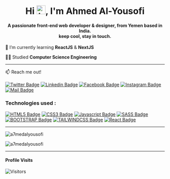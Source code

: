 <h1 align="center">Hi <img src="https://user-images.githubusercontent.com/1303154/88677602-1635ba80-d120-11ea-84d8-d263ba5fc3c0.gif" width="28px" alt="hi">, I'm Ahmed Al-Yousofi</h1>
<h4 align="center">A passionate front-end web developer & designer, from Yemen  based in India.<br/> keep cool, stay in touch.</h3>


  📝 I’m currently learning **ReactJS** & **NextJS**
  
  👨‍🎓 Studied **Computer Science Engineering**
  
<hr/>



:mailbox: Reach me out!
<br/><br/>
[![Twitter Badge](https://img.shields.io/badge/-@a7medalyousofi-1ca0f1?style=flat-square&labelColor=1ca0f1&logo=twitter&logoColor=white&link=https://twitter.com/a7medalyousofi)](https://twitter.com/a7medalyousofi) [![Linkedin Badge](https://img.shields.io/badge/-a7medalyousofi-0e76a8?style=flat-square&labelColor=0e76a8&logo=linkedin&logoColor=white)](https://www.linkedin.com/in/a7medalyousofi/) [![Facebook Badge](https://img.shields.io/badge/-@a7medalyousofi-1ca0f1?style=flat-square&labelColor=1ca0f1&logo=facebook&logoColor=white&link=https://facebook.com/a7medalyousofi)](https://facebook.com/a7medalyousofi)  [![Instagram Badge](https://img.shields.io/badge/-@a7medalyousofi-CF2872?style=flat-square&labelColor=CF2872&logo=instagram&logoColor=white)](https://instagram.com/a7medalyousofi) [![Mail Badge](https://img.shields.io/badge/-Ahmed_Alyousofi-D20000?style=flat-square&labelColor=D20000&logo=gmail&logoColor=white)](mailto:a7medalyousofi@gmail.com)

<h3 align="left">Technologies used :</h3>

[![HTML5 Badge](https://img.shields.io/badge/-HTML5-E34F26?style=for-the-badge&labelColor=1E1F2B&logo=HTML5&logoColor=E34F26)](#) [![CSS3 Badge](https://img.shields.io/badge/-CSS3-1572B6?style=for-the-badge&labelColor=1E1F2B&logo=CSS3&logoColor=1572B6)](#) [![Javascript Badge](https://img.shields.io/badge/-Javascript-EFD81D?style=for-the-badge&labelColor=1E1F2B&logo=javascript&logoColor=EFD81D)](#) [![SASS Badge](https://img.shields.io/badge/-SASS-hotpink?style=for-the-badge&labelColor=1E1F2B&logo=SASS&logoColor=hotpink)](#) [![BOOTSTRAP Badge](https://img.shields.io/badge/-BOOTSTRAP-7952B3?style=for-the-badge&labelColor=1E1F2B&logo=BOOTSTRAP&logoColor=7952B3)](#) [![TAILWINDCSS Badge](https://img.shields.io/badge/-TAILWIND_CSS-38BDF8?style=for-the-badge&labelColor=1E1F2B&logo=TAILWINDCSS&logoColor=38BDF8)](#) [![React Badge](https://img.shields.io/badge/-React-61DAFB?style=for-the-badge&labelColor=1E1F2B&logo=react&logoColor=61DAFB)](#) 

<hr/>

<p align="left"><img src="https://github-readme-stats.vercel.app/api/top-langs?username=a7medalyousofi&show_icons=true&locale=en&layout=compact" alt="a7medalyousofi" /></p>
<p align="left"><img src="https://github-readme-stats.vercel.app/api?username=a7medalyousofi&show_icons=true&locale=en" alt="a7medalyousofi" /></p>

<hr/>

#### Profile Visits 

![Visitors](https://visitor-badge.glitch.me/badge?page_id=a7medalyousofi.a7medalyousofi)

